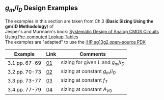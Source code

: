 ## $g_{m}/I_{D}$ Design Examples

The examples in this section are taken from Ch.3 (**Basic Sizing Using the gm/ID Methodology**) of <br>
Jesper's and Murmann's book: [Systematic Design of Analog CMOS Circuits Using Pre-computed Lookup Tables](https://github.com/bmurmann/Book-on-gm-ID-design)<br>
The examples are "adapted" to use the [IHP sg13g2 open-source PDK](https://github.com/IHP-GmbH/IHP-Open-PDK)

| Example  | Link  | Comments  |
|---|---|---|
| 3.1 pp. 67-69	| [01](https://github.com/claudiotalarico/EE406/blob/main/03_design_examples/examples/01_example.md) | sizing for given L and $g_{m}/I_{D}$  |  
| 3.2 pp. 70-73  |  [02](https://github.com/claudiotalarico/EE406/blob/main/03_design_examples/examples/02_example.md) | sizing at constant $g_{m}/I_{D}$ |
| 3.3 pp. 73-77  | [03](https://github.com/claudiotalarico/EE406/blob/main/03_design_examples/examples/03_example.md) | sizing at constant $f_{T}$ |
| 3.4 pp. 77-79  | [04](https://github.com/claudiotalarico/EE406/blob/main/03_design_examples/examples/04_example.md) | sizing at constant $A_{V0}$ |

